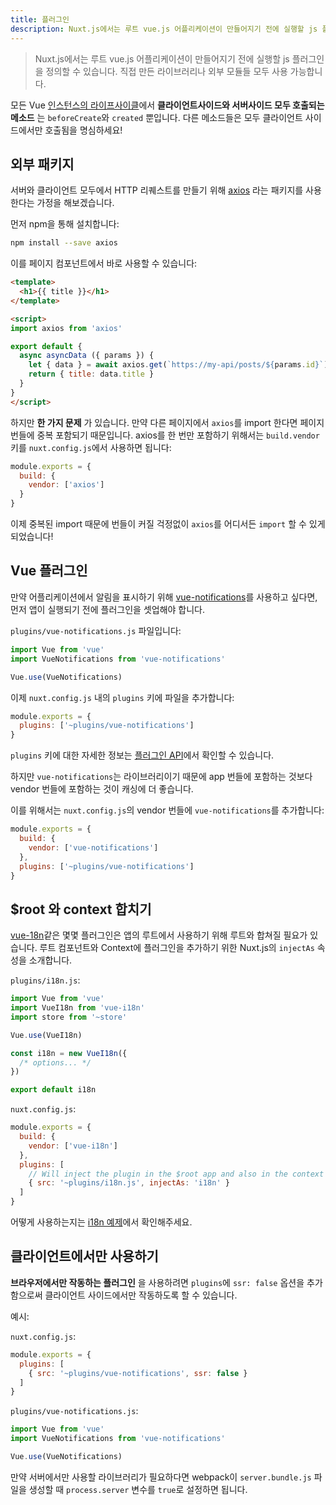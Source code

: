 ```yaml
---
title: 플러그인
description: Nuxt.js에서는 루트 vue.js 어플리케이션이 만들어지기 전에 실행할 js 플러그인을 정의할 수 있습니다. 직접 만든 라이브러리나 외부 모듈들 모두 사용 가능합니다.
---
```


> Nuxt.js에서는 루트 vue.js 어플리케이션이 만들어지기 전에 실행할 js 플러그인을 정의할 수 있습니다. 직접 만든 라이브러리나 외부 모듈들 모두 사용 가능합니다.

<div class="Alert">

모든 Vue [인스턴스의 라이프사이클](https://vuejs.org/v2/guide/instance.html#Lifecycle-Diagram)에서 **클라이언트사이드와 서버사이드 모두 호출되는 메소드** 는 `beforeCreate`와 `created` 뿐입니다. 다른 메소드들은 모두 클라이언트 사이드에서만 호출됨을 명심하세요!

</div>

## 외부 패키지

서버와 클라이언트 모두에서 HTTP 리퀘스트를 만들기 위해 [axios](https://github.com/mzabriskie/axios) 라는 패키지를 사용한다는 가정을 해보겠습니다.

먼저 npm을 통해 설치합니다:

```bash
npm install --save axios
```

이를 페이지 컴포넌트에서 바로 사용할 수 있습니다:

```html
<template>
  <h1>{{ title }}</h1>
</template>

<script>
import axios from 'axios'

export default {
  async asyncData ({ params }) {
    let { data } = await axios.get(`https://my-api/posts/${params.id}`)
    return { title: data.title }
  }
}
</script>
```

하지만 **한 가지 문제** 가 있습니다. 만약 다른 페이지에서 `axios`를 import 한다면 페이지 번들에 중복 포함되기 때문입니다. axios를 한 번만 포함하기 위해서는 `build.vendor` 키를 `nuxt.config.js`에서 사용하면 됩니다:

```js
module.exports = {
  build: {
    vendor: ['axios']
  }
}
```

이제 중복된 import 때문에 번들이 커질 걱정없이 `axios`를 어디서든 `import` 할 수 있게 되었습니다!

## Vue 플러그인

만약 어플리케이션에서 알림을 표시하기 위해 [vue-notifications](https://github.com/se-panfilov/vue-notifications)를 사용하고 싶다면, 먼저 앱이 실행되기 전에 플러그인을 셋업해야 합니다.

`plugins/vue-notifications.js` 파일입니다:
```js
import Vue from 'vue'
import VueNotifications from 'vue-notifications'

Vue.use(VueNotifications)
```

이제 `nuxt.config.js` 내의 `plugins` 키에 파일을 추가합니다:
```js
module.exports = {
  plugins: ['~plugins/vue-notifications']
}
```

`plugins` 키에 대한 자세한 정보는 [플러그인 API](/api/configuration-plugins)에서 확인할 수 있습니다.

하지만 `vue-notifications`는 라이브러리이기 때문에 app 번들에 포함하는 것보다 vendor 번들에 포함하는 것이 캐싱에 더 좋습니다.

이를 위해서는 `nuxt.config.js`의 vendor 번들에 `vue-notifications`를 추가합니다:
```js
module.exports = {
  build: {
    vendor: ['vue-notifications']
  },
  plugins: ['~plugins/vue-notifications']
}
```

## $root 와 context 합치기

[vue-18n](https://github.com/kazupon/vue-i18n)같은 몇몇 플러그인은 앱의 루트에서 사용하기 위해 루트와 합쳐질 필요가 있습니다. 루트 컴포넌트와 Context에 플러그인을 추가하기 위한 Nuxt.js의 `injectAs` 속성을 소개합니다.

`plugins/i18n.js`:
```js
import Vue from 'vue'
import VueI18n from 'vue-i18n'
import store from '~store'

Vue.use(VueI18n)

const i18n = new VueI18n({
  /* options... */
})

export default i18n
```

`nuxt.config.js`:
```js
module.exports = {
  build: {
    vendor: ['vue-i18n']
  },
  plugins: [
    // Will inject the plugin in the $root app and also in the context as `i18n`
    { src: '~plugins/i18n.js', injectAs: 'i18n' }
  ]
}
```

어떻게 사용하는지는 [i18n 예제](/examples/i18n)에서 확인해주세요.

## 클라이언트에서만 사용하기

**브라우저에서만 작동하는 플러그인** 을 사용하려면 `plugins`에 `ssr: false` 옵션을 추가함으로써 클라이언트 사이드에서만 작동하도록 할 수 있습니다.

예시:

`nuxt.config.js`:
```js
module.exports = {
  plugins: [
    { src: '~plugins/vue-notifications', ssr: false }
  ]
}
```

`plugins/vue-notifications.js`:
```js
import Vue from 'vue'
import VueNotifications from 'vue-notifications'

Vue.use(VueNotifications)
```

만약 서버에서만 사용할 라이브러리가 필요하다면 webpack이 `server.bundle.js` 파일을 생성할 때 `process.server` 변수를 `true`로 설정하면 됩니다.
